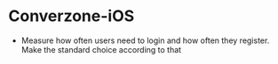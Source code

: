 # Converzone-iOS

* Measure how often users need to login and how often they register. Make the standard choice according to that
